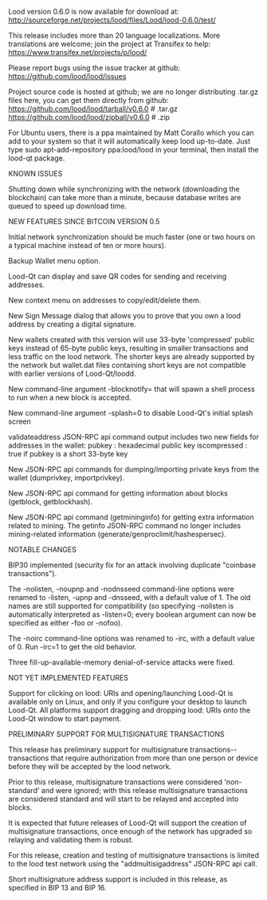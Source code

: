 Lood version 0.6.0 is now available for download at:
http://sourceforge.net/projects/lood/files/Lood/lood-0.6.0/test/

This release includes more than 20 language localizations.
More translations are welcome; join the
project at Transifex to help:
https://www.transifex.net/projects/p/lood/

Please report bugs using the issue tracker at github:
https://github.com/lood/lood/issues

Project source code is hosted at github; we are no longer
distributing .tar.gz files here, you can get them
directly from github:
https://github.com/lood/lood/tarball/v0.6.0  # .tar.gz
https://github.com/lood/lood/zipball/v0.6.0  # .zip

For Ubuntu users, there is a ppa maintained by Matt Corallo which
you can add to your system so that it will automatically keep
lood up-to-date.  Just type
sudo apt-add-repository ppa:lood/lood
in your terminal, then install the lood-qt package.


KNOWN ISSUES

Shutting down while synchronizing with the network
(downloading the blockchain) can take more than a minute,
because database writes are queued to speed up download
time.


NEW FEATURES SINCE BITCOIN VERSION 0.5

Initial network synchronization should be much faster
(one or two hours on a typical machine instead of ten or more
hours).

Backup Wallet menu option.

Lood-Qt can display and save QR codes for sending
and receiving addresses.

New context menu on addresses to copy/edit/delete them.

New Sign Message dialog that allows you to prove that you
own a lood address by creating a digital
signature.

New wallets created with this version will
use 33-byte 'compressed' public keys instead of
65-byte public keys, resulting in smaller
transactions and less traffic on the lood
network. The shorter keys are already supported
by the network but wallet.dat files containing
short keys are not compatible with earlier
versions of Lood-Qt/loodd.

New command-line argument -blocknotify=<command>
that will spawn a shell process to run <command> 
when a new block is accepted.

New command-line argument -splash=0 to disable
Lood-Qt's initial splash screen

validateaddress JSON-RPC api command output includes
two new fields for addresses in the wallet:
pubkey : hexadecimal public key
iscompressed : true if pubkey is a short 33-byte key

New JSON-RPC api commands for dumping/importing
private keys from the wallet (dumprivkey, importprivkey).

New JSON-RPC api command for getting information about
blocks (getblock, getblockhash).

New JSON-RPC api command (getmininginfo) for getting
extra information related to mining. The getinfo
JSON-RPC command no longer includes mining-related
information (generate/genproclimit/hashespersec).



NOTABLE CHANGES

BIP30 implemented (security fix for an attack involving
duplicate "coinbase transactions").

The -nolisten, -noupnp and -nodnsseed command-line
options were renamed to -listen, -upnp and -dnsseed,
with a default value of 1. The old names are still
supported for compatibility (so specifying -nolisten
is automatically interpreted as -listen=0; every
boolean argument can now be specified as either
-foo or -nofoo).

The -noirc command-line options was renamed to
-irc, with a default value of 0. Run -irc=1 to
get the old behavior.

Three fill-up-available-memory denial-of-service
attacks were fixed.


NOT YET IMPLEMENTED FEATURES

Support for clicking on lood: URIs and
opening/launching Lood-Qt is available only on Linux,
and only if you configure your desktop to launch
Lood-Qt. All platforms support dragging and dropping
lood: URIs onto the Lood-Qt window to start
payment.


PRELIMINARY SUPPORT FOR MULTISIGNATURE TRANSACTIONS

This release has preliminary support for multisignature
transactions-- transactions that require authorization
from more than one person or device before they
will be accepted by the lood network.

Prior to this release, multisignature transactions
were considered 'non-standard' and were ignored;
with this release multisignature transactions are
considered standard and will start to be relayed
and accepted into blocks.

It is expected that future releases of Lood-Qt
will support the creation of multisignature transactions,
once enough of the network has upgraded so relaying
and validating them is robust.

For this release, creation and testing of multisignature
transactions is limited to the lood test network using
the "addmultisigaddress" JSON-RPC api call.

Short multisignature address support is included in this
release, as specified in BIP 13 and BIP 16.
